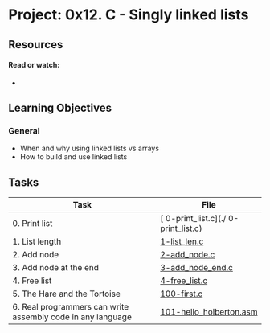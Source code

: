# Project: 0x12. C - Singly linked lists

## Resources

#### Read or watch:

* [](https://intranet.alxswe.com/concepts/120)
## Learning Objectives

### General

* When and why using linked lists vs arrays
* How to build and use linked lists
## Tasks

| Task | File |
| ---- | ---- |
| 0. Print list | [ 0-print_list.c](./ 0-print_list.c) |
| 1. List length | [1-list_len.c](./1-list_len.c) |
| 2. Add node | [2-add_node.c](./2-add_node.c) |
| 3. Add node at the end | [3-add_node_end.c](./3-add_node_end.c) |
| 4. Free list | [4-free_list.c](./4-free_list.c) |
| 5. The Hare and the Tortoise | [100-first.c](./100-first.c) |
| 6. Real programmers can write assembly code in any language | [101-hello_holberton.asm](./101-hello_holberton.asm) |
